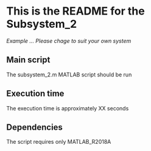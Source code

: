 This is the README for the Subsystem_2
=======

*Example ... Please chage to suit your own system*


Main script 
-------
The subsystem_2.m MATLAB script should be run

Execution time
-------
The execution time is approximately XX seconds

Dependencies
-------
The script requires only MATLAB_R2018A
